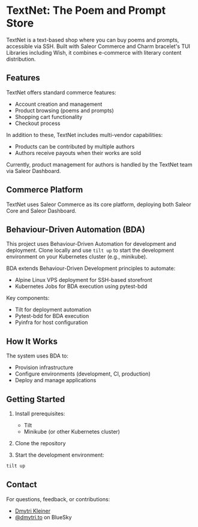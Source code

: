 # TextNet: The Poem and Prompt Store

TextNet is a text-based shop where you can buy poems and prompts, accessible via SSH. Built with Saleor Commerce and Charm bracelet's TUI Libraries including Wish, it combines e-commerce with literary content distribution.

## Features

TextNet offers standard commerce features:
- Account creation and management
- Product browsing (poems and prompts)
- Shopping cart functionality
- Checkout process

In addition to these, TextNet includes multi-vendor capabilities:
- Products can be contributed by multiple authors
- Authors receive payouts when their works are sold

Currently, product management for authors is handled by the TextNet team via Saleor Dashboard.

## Commerce Platform

TextNet uses Saleor Commerce as its core platform, deploying both Saleor Core and Saleor Dashboard.

## Behaviour-Driven Automation (BDA)

This project uses Behaviour-Driven Automation for development and deployment. Clone locally and use `tilt up` to start the development environment on your Kubernetes cluster (e.g., minikube).

BDA extends Behaviour-Driven Development principles to automate:
- Alpine Linux VPS deployment for SSH-based storefront
- Kubernetes Jobs for BDA execution using pytest-bdd

Key components:
- Tilt for deployment automation
- Pytest-bdd for BDA execution
- Pyinfra for host configuration

## How It Works

The system uses BDA to:
- Provision infrastructure
- Configure environments (development, CI, production)
- Deploy and manage applications

## Getting Started

1. Install prerequisites:
   - Tilt
   - Minikube (or other Kubernetes cluster)

2. Clone the repository

3. Start the development environment:
```bash
tilt up
```

## Contact

For questions, feedback, or contributions:
- [Dmytri Kleiner](mailto:dev@dmytri.to)
- [@dmytri.to](https://bluesky.social/@dmytri.to) on BlueSky

